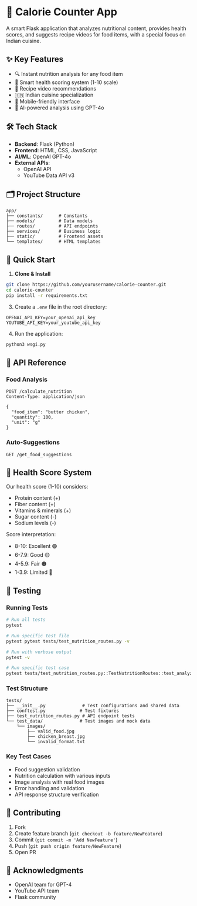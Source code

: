 # 🥗 Calorie Counter App

A smart Flask application that analyzes nutritional content, provides health scores, and suggests recipe videos for food items, with a special focus on Indian cuisine.

## ✨ Key Features

- 🔍 Instant nutrition analysis for any food item
- 💯 Smart health scoring system (1-10 scale)
- 🎯 Recipe video recommendations
- 🇮🇳 Indian cuisine specialization
- 📱 Mobile-friendly interface
- 🤖 AI-powered analysis using GPT-4o

## 🛠️ Tech Stack

- **Backend**: Flask (Python)
- **Frontend**: HTML, CSS, JavaScript
- **AI/ML**: OpenAI GPT-4o
- **External APIs**: 
  - OpenAI API
  - YouTube Data API v3

## 🗂️ Project Structure
```
app/
├── constants/      # Constants
├── models/         # Data models
├── routes/         # API endpoints
├── services/       # Business logic
├── static/         # Frontend assets
└── templates/      # HTML templates
```

## 🚀 Quick Start

1. **Clone & Install**
```bash
git clone https://github.com/yourusername/calorie-counter.git
cd calorie-counter
pip install -r requirements.txt
```

3. Create a `.env` file in the root directory:
```env
OPENAI_API_KEY=your_openai_api_key
YOUTUBE_API_KEY=your_youtube_api_key
```

4. Run the application:
```bash
python3 wsgi.py
```

## 🔌 API Reference

### Food Analysis
```http
POST /calculate_nutrition
Content-Type: application/json

{
  "food_item": "butter chicken",
  "quantity": 100,
  "unit": "g"
}
```

### Auto-Suggestions
```http
GET /get_food_suggestions
```

## 🎯 Health Score System

Our health score (1-10) considers:
- Protein content (+)
- Fiber content (+)
- Vitamins & minerals (+)
- Sugar content (-)
- Sodium levels (-)

Score interpretation:
- 8-10: Excellent 🟢
- 6-7.9: Good 🟡
- 4-5.9: Fair 🟠
- 1-3.9: Limited 🔴

## 🤝 Testing

### Running Tests
```bash
# Run all tests
pytest

# Run specific test file
pytest pytest tests/test_nutrition_routes.py -v

# Run with verbose output
pytest -v

# Run specific test case
pytest tests/test_nutrition_routes.py::TestNutritionRoutes::test_analyze_real_chicken_breast -v
```

### Test Structure
```
tests/
├── __init__.py              # Test configurations and shared data
├── conftest.py             # Test fixtures
├── test_nutrition_routes.py # API endpoint tests
└── test_data/              # Test images and mock data
    └── images/
        ├── valid_food.jpg
        ├── chicken_breast.jpg
        └── invalid_format.txt
```

### Key Test Cases
- Food suggestion validation
- Nutrition calculation with various inputs
- Image analysis with real food images
- Error handling and validation
- API response structure verification


## 🤝 Contributing

1. Fork
2. Create feature branch (`git checkout -b feature/NewFeature`)
3. Commit (`git commit -m 'Add NewFeature'`)
4. Push (`git push origin feature/NewFeature`)
5. Open PR


## 🙏 Acknowledgments

- OpenAI team for GPT-4
- YouTube API team
- Flask community
